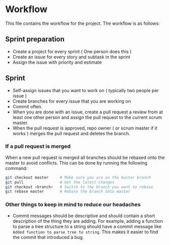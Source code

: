 # Workflow
This file contains the workflow for the project.  The workflow is as follows:


## Sprint preparation
- Create a project for every sprint ( One person does this )
- Create an issue for every story and subtask in the sprint
- Assign the issue with priority and estimate

## Sprint
- Self-assign issues that you want to work on ( typically two people per issue )
- Create branches for every issue that you are working on
- Commit often.
- When you are done with an issue, create a pull request a review from at least one other person and assign the pull request to the current scrum master.
- When the pull request is approved, repo owner ( or scrum master if it works ) merges the pull request and deletes the branch. 

### If a pull request is merged
When a new pull request is merged all branches should be rebased onto the master to avoid conflicts.  This can be done by running the following command:

```bash
git checkout master     # Make sure you are on the master branch
git pull                # Get the latest changes
git checkout <branch>   # Switch to the branch you want to rebase
git rebase master       # Rebase the branch onto master
```

### Other things to keep in mind to reduce our headaches
- Commit messages should be descriptive and should contain a short description of the thing they are adding. For example, adding a function to parse a tree structure to a string should have a commit message like `Added function to parse tree to string`.  This makes it easier to find the commit that introduced a bug.



